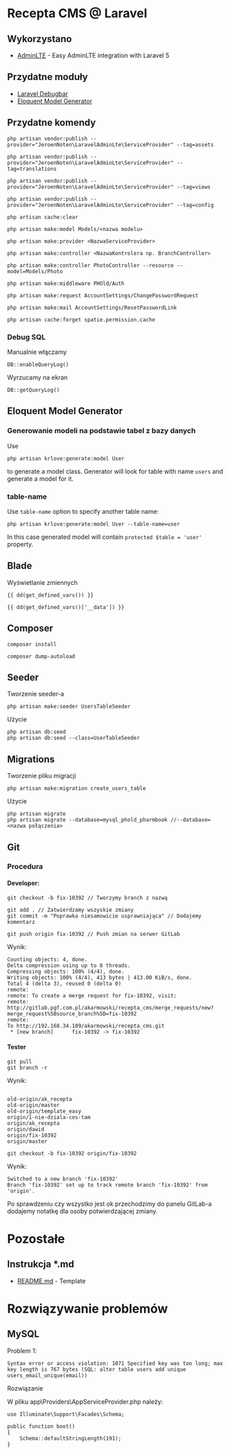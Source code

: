 # Recepta CMS @ Laravel

## Wykorzystano

* [AdminLTE](https://github.com/jeroennoten/Laravel-AdminLTE) - Easy AdminLTE integration with Laravel 5

## Przydatne moduły

* [Laravel Debugbar](https://github.com/barryvdh/laravel-debugbar)
* [Eloquent Model Generator](https://github.com/krlove/eloquent-model-generator)

## Przydatne komendy

```
php artisan vendor:publish --provider="JeroenNoten\LaravelAdminLte\ServiceProvider" --tag=assets

php artisan vendor:publish --provider="JeroenNoten\LaravelAdminLte\ServiceProvider" --tag=translations

php artisan vendor:publish --provider="JeroenNoten\LaravelAdminLte\ServiceProvider" --tag=views

php artisan vendor:publish --provider="JeroenNoten\LaravelAdminLte\ServiceProvider" --tag=config

```

```
php artisan cache:clear

php artisan make:model Models/<nazwa modelu>

php artisan make:provider <NazwaServiceProvider>

php artisan make:controller <NazwaKontrolera np. BranchController>

php artisan make:controller PhotoController --resource --model=Models/Photo

php artisan make:middleware PHOld/Auth

php artisan make:request AccountSettings/ChangePasswordRequest

php artisan make:mail AccountSettings/ResetPasswordLink
```

```
php artisan cache:forget spatie.permission.cache
```

### Debug SQL

Manualnie włączamy
```
DB::enableQueryLog()
```
Wyrzucamy na ekran
```
DB::getQueryLog()
```

## Eloquent Model Generator

### Generowanie modeli na podstawie tabel z bazy danych

Use
```
php artisan krlove:generate:model User
```
to generate a model class. Generator will look for table with name `users` and generate a model for it.

### table-name
Use `table-name` option to specify another table name:
```
php artisan krlove:generate:model User --table-name=user
```
In this case generated model will contain `protected $table = 'user'` property.



## Blade

Wyświetlanie zmiennych

```
{{ dd(get_defined_vars()) }} 

{{ dd(get_defined_vars()['__data']) }}
```

## Composer

```
composer install

composer dump-autoload
```

## Seeder

Tworzenie seeder-a

```
php artisan make:seeder UsersTableSeeder
```

Użycie

```
php artisan db:seed
php artisan db:seed --class=UserTableSeeder
```

## Migrations

Tworzenie pliku migracji

```
php artisan make:migration create_users_table
```

Użycie

```
php artisan migrate
php artisan migrate --database=mysql_phold_pharmbook //--database=<nazwa połączenia>
```

## Git

### Procedura

#### Developer:
```
git checkout -b fix-10392 // Tworzymy branch z nazwą

git add . // Zatwierdzamy wszyskie zmiany
git commit -m "Poprawka niesamowicie usprawniająca" // Dodajemy komentarz

git push origin fix-10392 // Push zmian na serwer GitLab
```

Wynik:
```
Counting objects: 4, done.
Delta compression using up to 8 threads.
Compressing objects: 100% (4/4), done.
Writing objects: 100% (4/4), 413 bytes | 413.00 KiB/s, done.
Total 4 (delta 3), reused 0 (delta 0)
remote:
remote: To create a merge request for fix-10392, visit:
remote:   http://gitlab.pgf.com.pl/akarmowski/recepta_cms/merge_requests/new?merge_request%5Bsource_branch%5D=fix-10392
remote:
To http://192.168.34.109/akarmowski/recepta_cms.git
 * [new branch]      fix-10392 -> fix-10392
```

#### Tester
```
git pull
git branch -r
```

Wynik:
```

old-origin/ak_recepta
old-origin/master
old-origin/template_easy
origin/1-nie-dziala-cos-tam
origin/ak_recepta
origin/dawid
origin/fix-10392
origin/master
```
```  
git checkout -b fix-10392 origin/fix-10392
```

Wynik:
```
Switched to a new branch 'fix-10392'
Branch 'fix-10392' set up to track remote branch 'fix-10392' from 'origin'.
```

Po sprawdzeniu czy wszystko jest ok przechodzimy do panelu GitLab-a dodajemy notatkę dla osoby potwierdzającej zmiany.

# Pozostałe

## Instrukcja *.md

* [README.md](https://gist.github.com/PurpleBooth/109311bb0361f32d87a2) - Template

# Rozwiązywanie problemów

## MySQL

Problem 1:
```
Syntax error or access violation: 1071 Specified key was too long; max key length is 767 bytes (SQL: alter table users add unique users_email_unique(email))
```

Rozwiązanie

W pliku app\Providers\AppServiceProvider.php należy:
```
use Illuminate\Support\Facades\Schema;

public function boot()
{
    Schema::defaultStringLength(191);
}
```